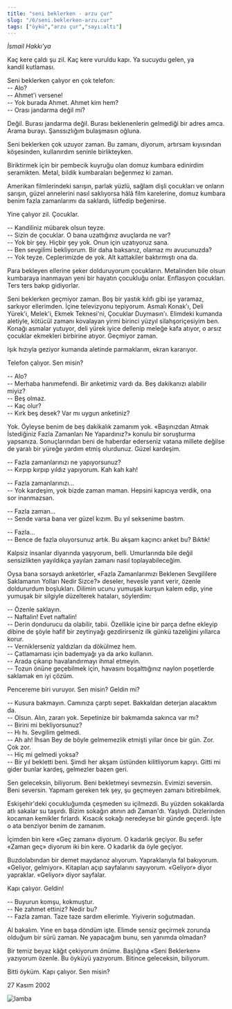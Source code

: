 ```yaml
---
title: "seni beklerken - arzu çur"
slug: "/6/seni.beklerken-arzu.cur"
tags: ["öykü","arzu çur","sayı:altı"]
---
```


*İsmail Hakkı'ya*

Kaç kere çaldı şu zil. Kaç kere vuruldu kapı. Ya sucuydu gelen, ya
kandil kutlaması.

Seni beklerken çalıyor en çok telefon:  
-- Alo?  
-- Ahmet'i versene!  
-- Yok burada Ahmet. Ahmet kim hem?  
-- Orası jandarma değil mi?

Değil. Burası jandarma değil. Burası beklenenlerin gelmediği bir adres
amca. Arama burayı. Şanssızlığım bulaşmasın oğluna.

Seni beklerken çok uzuyor zaman. Bu zamanı, diyorum, artırsam kıyısından
köşesinden, kullanırdım seninle birlikteyken.

Biriktirmek için bir pembecik kuyruğu olan domuz kumbara edinirdim
seramikten. Metal, bildik kumbaraları beğenmez ki zaman.

Amerikan filmlerindeki sarışın, parlak yüzlü, sağlam dişli çocukları ve
onların sarışın, güzel annelerini nasıl saklıyorsa hâlâ film karelerine,
domuz kumbara benim fazla zamanlarımı da saklardı, lütfedip beğenirse.

Yine çalıyor zil. Çocuklar.

-- Kandiliniz mübarek olsun teyze.  
-- Sizin de çocuklar. O bana uzattığınız avuçlarda ne var?  
-- Yok bir şey. Hiçbir şey yok. Onun için uzatıyoruz sana.  
-- Ben sevgilimi bekliyorum. Bir daha baksanız, olamaz mı avucunuzda?  
-- Yok teyze. Ceplerimizde de yok. Alt kattakiler baktırmıştı ona da.

Para bekleyen ellerine şeker dolduruyorum çocukların. Metalinden bile
olsun kumbaraya inanmayan yeni bir hayatın çocukluğu onlar. Enflasyon
çocukları. Ters ters bakıp gidiyorlar.

Seni beklerken geçmiyor zaman. Boş bir yastık kılıfı gibi işe yaramaz,
sarkıyor ellerimden. İçine televizyonu tepiyorum. Asmalı Konak'ı, Deli
Yürek'i, Melek'i, Ekmek Teknesi'ni, Çocuklar Duymasın'ı. Elimdeki
kumanda aletiyle, kötücül zamanı kovalayan yirmi birinci yüzyıl
silahşoriçesiyim ben. Konağı asmalar yutuyor, deli yürek iyice dellenip
meleğe kafa atıyor, o arsız çocuklar ekmekleri birbirine atıyor.
Geçmiyor zaman.

Işık hızıyla geziyor kumanda aletinde parmaklarım, ekran kararıyor.

Telefon çalıyor. Sen misin?

-- Alo?  
-- Merhaba hanımefendi. Bir anketimiz vardı da. Beş dakikanızı alabilir
miyiz?  
-- Beş olmaz.  
-- Kaç olur?  
-- Kırk beş desek? Var mı uygun anketiniz?

Yok. Öyleyse benim de beş dakikalık zamanım yok. «Başınızdan Atmak
İstediğiniz Fazla Zamanları Ne Yapardınız?» konulu bir soruşturma
yapsanıza. Sonuçlarından beni de haberdar ederseniz vatana millete
değilse de yaralı bir yüreğe yardım etmiş olurdunuz. Güzel kardeşim.

-- Fazla zamanlarınızı ne yapıyorsunuz?  
-- Kırpıp kırpıp yıldız yapıyorum. Kah kah kah!

-- Fazla zamanlarınızı...  
-- Yok kardeşim, yok bizde zaman maman. Hepsini kapıcıya verdik, ona
sor inanmazsan.

-- Fazla zaman...  
-- Sende varsa bana ver güzel kızım. Bu yıl seksenime bastım.

-- Fazla...  
-- Bence de fazla oluyorsunuz artık. Bu akşam kaçıncı anket bu? Bıktık!

Kalpsiz insanlar diyarında yaşıyorum, belli. Umurlarında bile değil
sensizlikten yayıldıkça yayılan zamanı nasıl toplayabileceğim.

Oysa bana sorsaydı anketörler, «Fazla Zamanlarımızı Beklenen Sevgililere
Saklamanın Yolları Nedir Sizce?» deseler, hevesle yanıt verir, özenle
doldururdum boşlukları. Dilimin ucunu yumuşak kurşun kalem edip, yine
yumuşak bir silgiyle düzelterek hataları, söylerdim:

-- Özenle saklayın.  
-- Naftalin! Evet naftalin!  
-- Derin dondurucu da olabilir, tabii. Özellikle içine bir parça defne
ekleyip dibine de şöyle hafif bir zeytinyağı gezdirirseniz ilk günkü
tazeliğini yıllarca korur.  
-- Verniklerseniz yaldızları da dökülmez hem.  
-- Çatlamaması için bademyağı ya da arko kullanın.  
-- Arada çıkarıp havalandırmayı ihmal etmeyin.  
-- Tozun önüne geçebilmek için, havasını boşalttığınız naylon poşetlerde
saklamak en iyi çözüm.

Pencereme biri vuruyor. Sen misin? Geldin mi?

-- Kusura bakmayın. Camınıza çarptı sepet. Bakkaldan deterjan alacaktım
da.  
-- Olsun. Alın, zararı yok. Sepetinize bir bakmamda sakınca var mı?  
-- Birini mi bekliyorsunuz?  
-- Hı hı. Sevgilim gelmedi.  
-- Ah ah! İhsan Bey de böyle gelmemezlik etmişti yıllar önce bir gün.
Zor. Çok zor.  
-- Hiç mi gelmedi yoksa?  
-- Bir yıl bekletti beni. Şimdi her akşam üstünden kilitliyorum kapıyı.
Gitti mi gider bunlar kardeş, gelmezler bazen geri.

Sen geleceksin, biliyorum. Beni bekletmeyi sevmezsin. Evimizi seversin.
Beni seversin. Yapmam gereken tek şey, şu geçmeyen zamanı bitirebilmek.

Eskişehir'deki çocukluğumda çeşmeden su içilmezdi. Bu yüzden sokaklarda
atlı sakalar su taşırdı. Bizim sokağın atının adı Zaman'dı. Yaşlıydı.
Dizlerinden kocaman kemikler fırlardı. Kısacık sokağı neredeyse bir
günde geçerdi. İşte o ata benziyor benim de zamanım.

İçimden bin kere «Geç zaman» diyorum. O kadarlık geçiyor. Bu sefer
«Zaman geç» diyorum iki bin kere. O kadarlık da öyle geçiyor.

Buzdolabından bir demet maydanoz alıyorum. Yapraklarıyla fal bakıyorum.
«Geliyor, gelmiyor». Kitapları açıp sayfalarını sayıyorum. «Geliyor»
diyor yapraklar. «Geliyor» diyor sayfalar.

Kapı çalıyor. Geldin!

-- Buyurun komşu, kokmuştur.  
-- Ne zahmet ettiniz? Nedir bu?  
-- Fazla zaman. Taze taze sardım ellerimle. Yiyiverin soğutmadan.

Al bakalım. Yine en başa döndüm işte. Elimde sensiz geçirmek zorunda
olduğum bir sürü zaman. Ne yapacağım bunu, sen yanımda olmadan?

Bir temiz beyaz kâğıt çekiyorum önüme. Başlığına «Seni Beklerken»
yazıyorum özenle. Bu öyküyü yazıyorum. Bitince geleceksin, biliyorum.

Bitti öyküm. Kapı çalıyor. Sen misin?

27 Kasım 2002

![lamba](/img/ky06_27_gurtugpeker.jpg)

